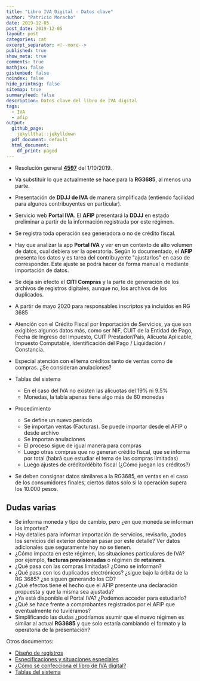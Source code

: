 ```yaml
---
title: "Libro IVA Digital - Datos clave"
author: "Patricio Moracho"
date: 2019-12-05
post_date: 2019-12-05
layout: post
categories: cat
excerpt_separator: <!--more-->
published: true
show_meta: true
comments: true
mathjax: false
gistembed: false
noindex: false
hide_printmsg: false
sitemap: true
summaryfeed: false
description: Datos clave del libro de IVA digital
tags:
  - IVA
  - afip
output:
  github_page:
    jekyllthat::jekylldown
  pdf_document: default
  html_document:
    df_print: paged
---
```


* Resolución general **[4597][4597]** del 1/10/2019.
* Va substituir lo que actualmente se hace para la **RG3685**, al menos una parte.
* Presentación de **DDJJ de IVA** de manera simplificada (entiendo facilidad
  para algunos contribuyentes en particular).
* Servicio web **Portal IVA**. El **AFIP** presentará la **DDJJ** en estado
  preliminar a partir de la información registrada por este régimen.
* Se registra toda operación sea generadora o no de crédito fiscal.
* Hay que analizar la app **Portal IVA** y ver en un contexto de alto volumen
  de datos, cual debiera ser la operatoria. Según lo documentado, el **AFIP**
  presenta los datos y es tarea del contribuyente "ajustarlos" en caso de
  corresponder. Este ajuste se podrá hacer de forma manual o mediante
  importación de datos.
* Se deja sin efecto el **CITI Compras** y la parte de generación de los
  archivos de registros digitales, aunque no, los archivos de los duplicados.
* A partir de mayo 2020 para responsables inscriptos ya incluidos en RG 3685
* Atención con el Crédito Fiscal por Importación de Servicios, ya que son
  exigibles algunos datos más, como ser NIF, CUIT de la Entidad de Pago, Fecha
  de Ingreso del Impuesto, CUIT Prestador/País, Alícuota Aplicable, Impuesto
  Computable, Identificación del Pago / Liquidación / Constancia.
* Especial atención con el tema créditos tanto de ventas como de compras. ¿Se
  consideran anulaciones?
* Tablas del sistema
    * En el caso del IVA no existen las alícuotas del 19% ni 9.5%
    * Monedas, la tabla apenas tiene algo más de 60 monedas
* Procedimiento
    * Se define un nuevo período
    * Se importan ventas (Facturas). Se puede importar desde el AFIP o desde archivo
    * Se importan anulaciones
    * El proceso sigue de igual manera para compras
    * Luego otras compras que no generan crédito fiscal, que se informa por
      total (habrá que estudiar el tema de las compras limitadas)
    * Luego ajustes de crédito/débito fiscal (¿Cómo juegan los créditos?)

* Se deben consignar datos similares a la RG3685, en ventas en el caso de los
  consumidores finales, ciertos datos solo si la operación supera los 10.000
  pesos. 

## Dudas varias

* Se informa moneda y tipo de cambio, pero ¿en que moneda se informan los importes?
* Hay detalles para informar importación de servicios, revisarlo, ¿todos los
  servicios del exterior deberán pasar por este detalle? Ver datos adicionales
  que seguramente hoy no se tienen.
* ¿Cómo impacta en este régimen, las situaciones particulares de IVA? por
  ejemplo, **facturas previsionadas** o régimen de **retainers**.
* ¿Qué pasa con las compras limitadas? ¿Cómo se informan?
* ¿Qué pasa con los duplicados electrónicos? ¿sigue bajo la órbita de la RG 3685?
  ¿se siguen generando los CD?
* ¿Qué efectos tiene el hecho que el AFIP presente una declaración propuesta y
  que la misma sea ajustada?
* ¿Ya está disponible el Portal IVA? ¿Podemos acceder para estudiarlo?
* ¿Qué se hace frente a comprobantes registrados por el AFIP que eventualmente
  no tuviéramos?
* Simplificando las dudas ¿podríamos asumir que el nuevo régimen es similar 
  al actual **RG3685** y que solo estaría cambiando el formato y la operatoria
  de la presentación?

Otros documentos:

* [Diseño de registros][registro] 
* [Especificaciones y situaciones especiales][situaciones]
* [¿Cómo se confecciona el libro de IVA digital?][como]
* [Tablas del sistema][tablas]

[4597]: http://servicios.infoleg.gob.ar/infolegInternet/anexos/325000-329999/329339/norma.htm
[registro]: http://www.afip.gob.ar/libro-iva-digital/documentos/libro-iva-digital-diseno-registros.pdf
[situaciones]: http://www.afip.gob.ar/libro-iva-digital/documentos/libro-iva-digital-modalidades-especiales-de-registracion.pdf 
[como]: https://serviciosweb.afip.gob.ar/genericos/guiasPasoPaso/VerGuia.aspx?id=319
[tablas]: http://www.afip.gob.ar/libro-iva-digital/documentos/Libro-IVA-Digital-Tablas-del-Sistema.pdf
